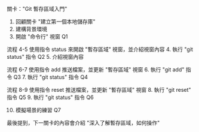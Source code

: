 關卡："Git 暫存區域入門"

1. 回顧關卡 "建立第一個本地儲存庫"
2. 建構背景環境
3. 開啟 "命令行" 視窗 Q1

流程 4-5 使用指令 status 來開啟 "暫存區域" 視窗，並介紹視窗內容
4. 執行 "git status" 指令 Q2
5. 介紹視窗內容

流程 6-7 使用指令 add 推送檔案，並更新 "暫存區域" 視窗
6. 執行 "git add" 指令 Q3
7. 執行 "git status" 指令 Q4

流程 8-9 使用指令 reset 推送檔案，並更新 "暫存區域" 視窗
8. 執行 "git reset" 指令 Q5
9. 執行 "git status" 指令 Q6

10. 模擬場景的練習 Q7

最後提到，下一關卡的內容會介紹 "深入了解暫存區域，如何操作"
